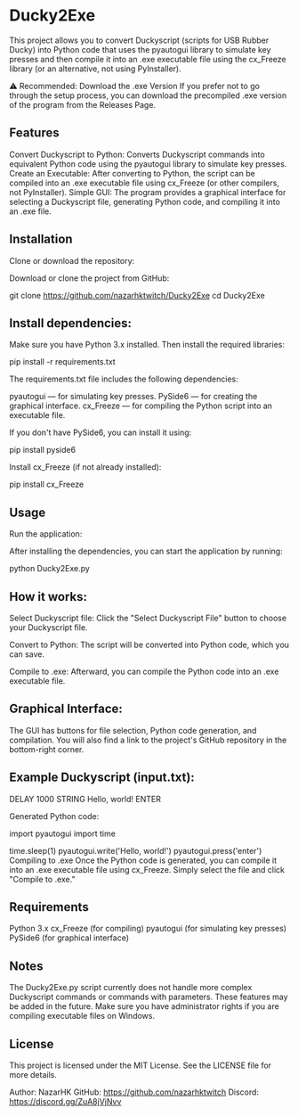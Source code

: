 # Ducky2Exe
This project allows you to convert Duckyscript (scripts for USB Rubber Ducky) into Python code that uses the pyautogui library to simulate key presses and then compile it into an .exe executable file using the cx_Freeze library (or an alternative, not using PyInstaller).

⚠️ Recommended: Download the .exe Version
If you prefer not to go through the setup process, you can download the precompiled .exe version of the program from the Releases Page.

## Features
Convert Duckyscript to Python: Converts Duckyscript commands into equivalent Python code using the pyautogui library to simulate key presses.
Create an Executable: After converting to Python, the script can be compiled into an .exe executable file using cx_Freeze (or other compilers, not PyInstaller).
Simple GUI: The program provides a graphical interface for selecting a Duckyscript file, generating Python code, and compiling it into an .exe file.

## Installation

Clone or download the repository:

Download or clone the project from GitHub:

git clone https://github.com/nazarhktwitch/Ducky2Exe
cd Ducky2Exe

## Install dependencies:

Make sure you have Python 3.x installed. Then install the required libraries:

pip install -r requirements.txt

The requirements.txt file includes the following dependencies:

pyautogui — for simulating key presses.
PySide6 — for creating the graphical interface.
cx_Freeze — for compiling the Python script into an executable file.

If you don't have PySide6, you can install it using:

pip install pyside6

Install cx_Freeze (if not already installed):

pip install cx_Freeze

## Usage

Run the application:

After installing the dependencies, you can start the application by running:

python Ducky2Exe.py

## How it works:

Select Duckyscript file: Click the "Select Duckyscript File" button to choose your Duckyscript file.

Convert to Python: The script will be converted into Python code, which you can save.

Compile to .exe: Afterward, you can compile the Python code into an .exe executable file.

## Graphical Interface:

The GUI has buttons for file selection, Python code generation, and compilation. You will also find a link to the project's GitHub repository in the bottom-right corner.

## Example Duckyscript (input.txt):

DELAY 1000
STRING Hello, world!
ENTER

Generated Python code:

import pyautogui
import time

time.sleep(1)
pyautogui.write('Hello, world!')
pyautogui.press('enter')
Compiling to .exe
Once the Python code is generated, you can compile it into an .exe executable file using cx_Freeze. Simply select the file and click "Compile to .exe."

## Requirements
Python 3.x
cx_Freeze (for compiling)
pyautogui (for simulating key presses)
PySide6 (for graphical interface)
## Notes
The Ducky2Exe.py script currently does not handle more complex Duckyscript commands or commands with parameters. These features may be added in the future.
Make sure you have administrator rights if you are compiling executable files on Windows.
## License
This project is licensed under the MIT License. See the LICENSE file for more details.

Author: NazarHK
GitHub: https://github.com/nazarhktwitch
Discord: https://discord.gg/ZuA8jVjNvv
